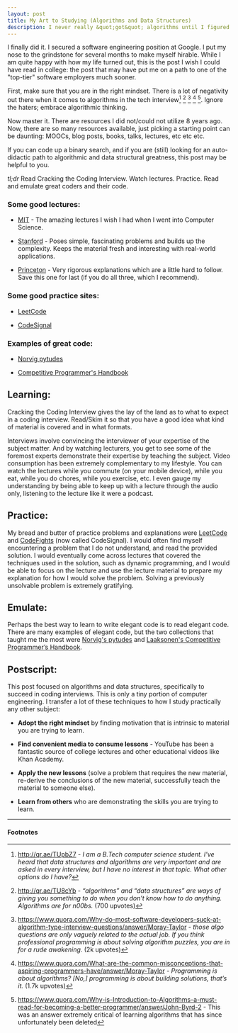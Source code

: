 ```yaml
---
layout: post
title: My Art to Studying (Algorithms and Data Structures)
description: I never really &quot;got&quot; algorithms until I figured out an effective approach to learning it.
---
```


I finally did it. I secured a software engineering position at Google. I put my nose to the grindstone for several months to make myself hirable. While I am quite happy with how my life turned out, this is the post I wish I could have read in college: the post that may have put me on a path to one of the "top-tier" software employers much sooner.

First, make sure that you are in the right mindset. There is a lot of negativity out there when it comes to algorithms in the tech interview[^1] [^2] [^3] [^4] [^5]. Ignore the haters; embrace algorithmic thinking.

Now master it. There are resources I did not/could not utilize 8 years ago. Now, there are so many resources available, just picking a starting point can be daunting: MOOCs, blog posts, books, talks, lectures, etc etc etc.

If you can code up a binary search, and if you are (still) looking for an auto-didactic path to algorithmic and data structural greatness, this post may be helpful to you.

*tl;dr* Read Cracking the Coding Interview. Watch lectures. Practice. Read and emulate great coders and their code.

### Some good lectures:

 - [MIT](https://www.youtube.com/playlist?list=PLUl4u3cNGP61Oq3tWYp6V_F-5jb5L2iHb) - The amazing lectures I wish I had when I went into Computer Science.

 - [Stanford](https://www.coursera.org/learn/algorithms-part1) - Poses simple, fascinating problems and builds up the complexity. Keeps the material fresh and interesting with real-world applications.

 - [Princeton](https://www.coursera.org/specializations/algorithms) - Very rigorous explanations which are a little hard to follow. Save this one for last (if you do all three, which I recommend).

### Some good practice sites:

 - [LeetCode](https://leetcode.com/)

 - [CodeSignal](https://codesignal.com/)

### Examples of great code:

 - [Norvig pytudes](https://github.com/norvig/pytudes)

 - [Competitive Programmer's Handbook](https://cses.fi/book/book.pdf)

## Learning:
Cracking the Coding Interview gives the lay of the land as to what to expect in a coding interview. Read/Skim it so that you have a good idea what kind of material is covered and in what formats.

Interviews involve convincing the interviewer of your expertise of the subject matter. And by watching lecturers, you get to see some of the foremost experts demonstrate their expertise by teaching the subject. Video consumption has been extremely complementary to my lifestyle. You can watch the lectures while you commute (on your mobile device), while you eat, while you do chores, while you exercise, etc. I even gauge my understanding by being able to keep up with a lecture through the audio only, listening to the lecture like it were a podcast.

## Practice:

My bread and butter of practice problems and explanations were [LeetCode](https://leetcode.com/) and [CodeFights](https://codesignal.com/) (now called CodeSignal). I would often find myself encountering a problem that I do not understand, and read the provided solution. I would eventually come across lectures that covered the techniques used in the solution, such as dynamic programming, and I would be able to focus on the lecture and use the lecture material to prepare my explanation for how I would solve the problem. Solving a previously unsolvable problem is extremely gratifying.

## Emulate:

Perhaps the best way to learn to write elegant code is to read elegant code. There are many examples of elegant code, but the two collections that taught me the most were [Norvig's pytudes](https://github.com/norvig/pytudes) and [Laaksonen's Competitive Programmer’s Handbook](https://cses.fi/book/book.pdf).

## Postscript:

This post focused on algorithms and data structures, specifically to succeed in coding interviews. This is only a tiny portion of computer engineering. I transfer a lot of these techniques to how I study practically any other subject:

 - **Adopt the right mindset** by finding motivation that is intrinsic to material you are trying to learn.

 - **Find convenient media to consume lessons** - YouTube has been a fantastic source of college lectures and other educational videos like Khan Academy.

 - **Apply the new lessons** (solve a problem that requires the new material, re-derive the conclusions of the new material, successfully teach the material to someone else).

 - **Learn from others** who are demonstrating the skills you are trying to learn.

<hr />

#### Footnotes

[^1]: http://qr.ae/TUpbZ7 - *I am a B.Tech computer science student. I've heard that data structures and algorithms are very important and are asked in every interview, but I have no interest in that topic. What other options do I have?*
[^2]: http://qr.ae/TU8cYb - *“algorithms” and “data structures” are ways of giving you something to do when you don’t know how to do anything. Algorithms are for n00bs.* (700 upvotes)
[^3]: https://www.quora.com/Why-do-most-software-developers-suck-at-algorithm-type-interview-questions/answer/Moray-Taylor - *those algo questions are only vaguely related to the actual job. If you think professional programming is about solving algorithm puzzles, you are in for a rude awakening.* (2k upvotes)
[^4]: https://www.quora.com/What-are-the-common-misconceptions-that-aspiring-programmers-have/answer/Moray-Taylor - *Programming is about algorithms? [No,] programming is about building solutions, that’s it.* (1.7k upvotes)
[^5]: https://www.quora.com/Why-is-Introduction-to-Algorithms-a-must-read-for-becoming-a-better-programmer/answer/John-Byrd-2 - This was an answer extremely critical of learning algorithms that has since unfortunately been deleted

